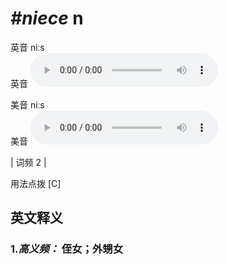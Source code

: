 # ***\#niece*** n
英音 niːs  
英音
<audio src="./media/niece-B.aac" controls="controls"></audio>

美音 niːs  
美音
<audio src="./media/niece.aac" controls="controls"></audio>



| 词频 2 |  

用法点拨  [C]

英文释义
---
### 1.*高义频：* **侄女；外甥女**  


